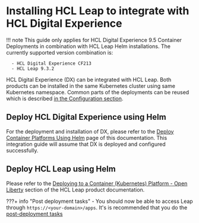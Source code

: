 # Installing HCL Leap to integrate with HCL Digital Experience

!!! note
    This guide only applies for HCL Digital Experience 9.5 Container Deployments in combination with HCL Leap Helm installations.
    The currently supported version combination is:

      - HCL Digital Experience CF213
      - HCL Leap 9.3.2 
HCL Digital Experience (DX) can be integrated with HCL Leap. Both products can be installed in the same Kubernetes cluster using same Kubernetes namespace. Common parts of the deployments can be reused which is described [in the Configuration section](../configuration/index.md).

## Deploy HCL Digital Experience using Helm

For the deployment and installation of DX, please refer to the [Deploy Container Platforms Using Helm](../../../../deployment/install/container/helm_deployment/overview.md) page of this documentation. This integration guide will assume that DX is deployed and configured successfully.

## Deploy HCL Leap using Helm

Please refer to the [Deploying to a Container (Kubernetes) Platform - Open Liberty](https://help.hcltechsw.com/Leap/9.3.2/deploy_container_kubernetes_openliberty.html) section of the HCL Leap product documentation.

???+ info "Post deployment tasks"
    - You should now be able to access Leap through `https://<your-domain>/apps`. It's is recommended that you do the [post-deployment tasks](https://help.hcltechsw.com/Leap/9.3.2/in_setting_up_environment.html)
